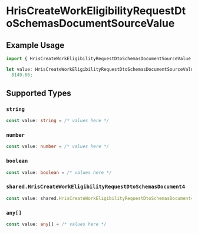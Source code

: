 # HrisCreateWorkEligibilityRequestDtoSchemasDocumentSourceValue

## Example Usage

```typescript
import { HrisCreateWorkEligibilityRequestDtoSchemasDocumentSourceValue } from "@stackone/stackone-client-ts/sdk/models/shared";

let value: HrisCreateWorkEligibilityRequestDtoSchemasDocumentSourceValue =
  8149.66;
```

## Supported Types

### `string`

```typescript
const value: string = /* values here */
```

### `number`

```typescript
const value: number = /* values here */
```

### `boolean`

```typescript
const value: boolean = /* values here */
```

### `shared.HrisCreateWorkEligibilityRequestDtoSchemasDocument4`

```typescript
const value: shared.HrisCreateWorkEligibilityRequestDtoSchemasDocument4 = /* values here */
```

### `any[]`

```typescript
const value: any[] = /* values here */
```

